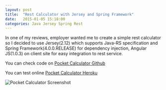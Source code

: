 ```yaml
---
layout: post
title:  "Rest Calculator with Jersey and Spring Framework"
date:   2015-01-05 15:18:00
categories: Java Jersey Spring Rest
---
```

In one of my reviews, employer wanted me to create a simple rest calculator so I decided to use Jersey(2.12) which supports Java-RS specification and Spring Framework(4.0.0.RELEASE) for dependency injection, Angular JS(1.0.3) on client site for easy integration to rest service.

You can check code on [Pocket Calculator Github][pocket-calculator]

You can test online [Pocket Calculator Heroku][heroku-live]

![Pocket Calculator Screenshot][image-1]

[pocket-calculator]: https://github.com/firstthumb/Pocket-Calculator
[heroku-live]: http://guarded-ridge-7544.herokuapp.com/
[image-1]: http://firstthumb.github.io/assets/images/post/2/1.png
